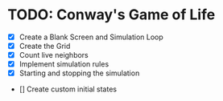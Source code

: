 # TODO: Conway's Game of Life

- [x] Create a Blank Screen and Simulation Loop
- [x] Create the Grid
- [x] Count live neighbors
- [x] Implement simulation rules
- [x] Starting and stopping the simulation
- [] Create custom initial states